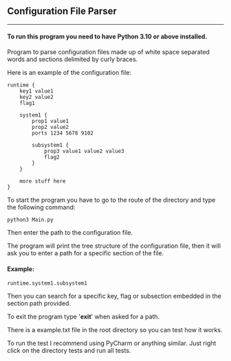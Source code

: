 ## Configuration File Parser
***

#### To run this program you need to have Python 3.10 or above installed.

Program to parse configuration files made up of white space separated words and
sections delimited by curly braces. 

Here is an example of the configuration file:

```
runtime {
    key1 value1
    key2 value2
    flag1
    
    system1 {
        prop1 value1
        prop2 value2
        ports 1234 5678 9102
        
        subsystem1 {
            prop3 value1 value2 value3
            flag2
        }
    }
    
    more stuff here
}
```

To start the program you have to go to the route of the directory and type the following command:

```
python3 Main.py
```

Then enter the path to the configuration file.

The program will print the tree structure of the configuration file,
then it will ask you to enter a path for a specific section of the file.

#### Example:

```
runtime.system1.subsystem1
```

Then you can search for a specific key, flag or subsection 
embedded in the section path provided.

To exit the program type '**exit**' when asked for a path.

There is a example.txt file in the root directory so you can test how it works.

To run the test I recommend using PyCharm or anything similar. Just right click on the directory tests and run all tests.
